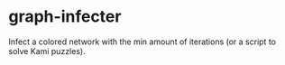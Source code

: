 # graph-infecter
Infect a colored network with the min amount of iterations (or a script to solve Kami puzzles).
